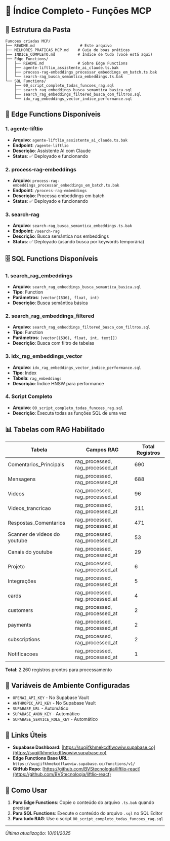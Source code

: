 # 📑 Índice Completo - Funções MCP

## 📂 Estrutura da Pasta

```
Funcoes criadas MCP/
├── README.md                    # Este arquivo
├── MELHORES_PRATICAS_MCP.md    # Guia de boas práticas
├── INDICE_COMPLETO.md          # Índice de tudo (você está aqui)
├── Edge Functions/             
│   ├── README.md               # Sobre Edge Functions
│   ├── agente-liftlio_assistente_ai_claude.ts.bak
│   ├── process-rag-embeddings_processar_embeddings_em_batch.ts.bak
│   └── search-rag_busca_semantica_embeddings.ts.bak
└── SQL Functions/
    ├── 00_script_completo_todas_funcoes_rag.sql
    ├── search_rag_embeddings_busca_semantica_basica.sql
    ├── search_rag_embeddings_filtered_busca_com_filtros.sql
    └── idx_rag_embeddings_vector_indice_performance.sql
```

## 🚀 Edge Functions Disponíveis

### 1. agente-liftlio
- **Arquivo**: `agente-liftlio_assistente_ai_claude.ts.bak`
- **Endpoint**: `/agente-liftlio`
- **Descrição**: Assistente AI com Claude
- **Status**: ✅ Deployado e funcionando

### 2. process-rag-embeddings
- **Arquivo**: `process-rag-embeddings_processar_embeddings_em_batch.ts.bak`
- **Endpoint**: `/process-rag-embeddings`
- **Descrição**: Processa embeddings em batch
- **Status**: ✅ Deployado e funcionando

### 3. search-rag
- **Arquivo**: `search-rag_busca_semantica_embeddings.ts.bak`
- **Endpoint**: `/search-rag`
- **Descrição**: Busca semântica nos embeddings
- **Status**: ✅ Deployado (usando busca por keywords temporária)

## 🗄️ SQL Functions Disponíveis

### 1. search_rag_embeddings
- **Arquivo**: `search_rag_embeddings_busca_semantica_basica.sql`
- **Tipo**: Function
- **Parâmetros**: `(vector(1536), float, int)`
- **Descrição**: Busca semântica básica

### 2. search_rag_embeddings_filtered
- **Arquivo**: `search_rag_embeddings_filtered_busca_com_filtros.sql`
- **Tipo**: Function
- **Parâmetros**: `(vector(1536), float, int, text[])`
- **Descrição**: Busca com filtro de tabelas

### 3. idx_rag_embeddings_vector
- **Arquivo**: `idx_rag_embeddings_vector_indice_performance.sql`
- **Tipo**: Index
- **Tabela**: `rag_embeddings`
- **Descrição**: Índice HNSW para performance

### 4. Script Completo
- **Arquivo**: `00_script_completo_todas_funcoes_rag.sql`
- **Descrição**: Executa todas as funções SQL de uma vez

## 📊 Tabelas com RAG Habilitado

| Tabela | Campos RAG | Total Registros |
|--------|------------|-----------------|
| Comentarios_Principais | rag_processed, rag_processed_at | 690 |
| Mensagens | rag_processed, rag_processed_at | 688 |
| Videos | rag_processed, rag_processed_at | 96 |
| Videos_trancricao | rag_processed, rag_processed_at | 211 |
| Respostas_Comentarios | rag_processed, rag_processed_at | 471 |
| Scanner de videos do youtube | rag_processed, rag_processed_at | 53 |
| Canais do youtube | rag_processed, rag_processed_at | 29 |
| Projeto | rag_processed, rag_processed_at | 6 |
| Integrações | rag_processed, rag_processed_at | 5 |
| cards | rag_processed, rag_processed_at | 4 |
| customers | rag_processed, rag_processed_at | 2 |
| payments | rag_processed, rag_processed_at | 2 |
| subscriptions | rag_processed, rag_processed_at | 2 |
| Notificacoes | rag_processed, rag_processed_at | 1 |

**Total**: 2.260 registros prontos para processamento

## 🔑 Variáveis de Ambiente Configuradas

- `OPENAI_API_KEY` - No Supabase Vault
- `ANTHROPIC_API_KEY` - No Supabase Vault
- `SUPABASE_URL` - Automático
- `SUPABASE_ANON_KEY` - Automático
- `SUPABASE_SERVICE_ROLE_KEY` - Automático

## 🔗 Links Úteis

- **Supabase Dashboard**: [https://suqjifkhmekcdflwowiw.supabase.co](https://suqjifkhmekcdflwowiw.supabase.co)
- **Edge Functions Base URL**: `https://suqjifkhmekcdflwowiw.supabase.co/functions/v1/`
- **GitHub Repo**: [https://github.com/BVStecnologia/liftlio-react](https://github.com/BVStecnologia/liftlio-react)

## 📝 Como Usar

1. **Para Edge Functions**: Copie o conteúdo do arquivo `.ts.bak` quando precisar
2. **Para SQL Functions**: Execute o conteúdo do arquivo `.sql` no SQL Editor
3. **Para tudo RAG**: Use o script `00_script_completo_todas_funcoes_rag.sql`

---

*Última atualização: 10/01/2025*